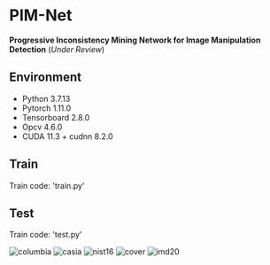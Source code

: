# PIM-Net

**Progressive Inconsistency Mining Network for Image Manipulation Detection**  (_Under Review_)

## Environment
* Python 3.7.13
* Pytorch 1.11.0
* Tensorboard 2.8.0
* Opcv 4.6.0
* CUDA 11.3 + cudnn 8.2.0

## Train
Train code: 'train.py'

## Test
Train code: 'test.py'


![columbia](https://github.com/ningnbai/PIM-Net/assets/106603827/43fe7b3a-311c-4a8e-a4d2-88c63e0dabec)
![casia](https://github.com/ningnbai/PIM-Net/assets/106603827/bb8be896-ada2-4281-a7be-f9bd0154e6ca)
![nist16](https://github.com/ningnbai/PIM-Net/assets/106603827/a0600114-82ba-4af1-bd47-ba97ef50e2e4)
![cover](https://github.com/ningnbai/PIM-Net/assets/106603827/beaf78a5-77aa-4d13-8880-f8c06d367aaa)
![imd20](https://github.com/ningnbai/PIM-Net/assets/106603827/c97cf472-1e83-4600-ad74-4fe4cfb2b1ac)
